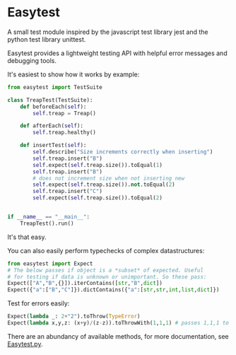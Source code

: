 # Easytest
A small test module inspired by the javascript test
library jest and the python test library unittest.

Easytest provides a lightweight testing API with helpful error 
messages and debugging tools.

It's easiest to show how it works by example:

```Python
from easytest import TestSuite

class TreapTest(TestSuite):
    def beforeEach(self):
        self.treap = Treap()

    def afterEach(self):
        self.treap.healthy()

    def insertTest(self):
        self.describe("Size increments correctly when inserting")
        self.treap.insert("B")
        self.expect(self.treap.size()).toEqual(1)
        self.treap.insert("B")
        # does not increment size when not inserting new
        self.expect(self.treap.size()).not.toEqual(2) 
        self.treap.insert("C")
        self.expect(self.treap.size()).toEqual(2)


if __name__ == "__main__":
    TreapTest().run()
```

It's that easy.

You can also easily perform typechecks of complex datastructures:

```Python
from easytest import Expect
# The below passes if object is a *subset* of expected. Useful
# for testing if data is unknown or unimportant. So these pass:
Expect(["A","B",{}]).iterContains([str,"B",dict])
Expect({"a":["B","C"]}).dictContains({"a":[str,str,int,list,dict]})
```

Test for errors easily:

```Python
Expect(lambda _: 2+"2").toThrow(TypeError)
Expect(lambda x,y,z: (x+y)/(z-z)).toThrowWith(1,1,1) # passes 1,1,1 to function
```

There are an abundancy of available methods, for more documentation, see [Easytest.py](https://gits-15.sys.kth.se/grudat19/axelen-ovn7/blob/master/Easytest.py).
